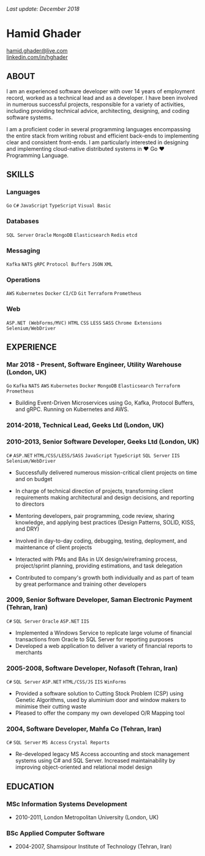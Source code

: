 _Last update: December 2018_

# Hamid Ghader

[hamid.ghader@live.com](mailto:hamid.ghader@live.com)\
[linkedin.com/in/hghader](https://www.linkedin.com/in/hghader)

## ABOUT
I am an experienced software developer with over 14 years of employment record, worked as a technical lead and as a developer. I have been involved in numerous successful projects, responsible for a variety of activities, including providing technical advice, architecting, designing, and coding software systems. 

I am a proficient coder in several programming languages encompassing the entire stack from writing robust and efficient back-ends to implementing clear and consistent front-ends. I am particularly interested in designing and implementing cloud-native distributed systems in ♥ Go ♥ Programming Language.

## SKILLS

### Languages 
`Go` `C#` `JavaScript` `TypeScript` `Visual Basic`
### Databases
`SQL Server` `Oracle` `MongoDB` `Elasticsearch` `Redis` `etcd`
### Messaging
`Kafka` `NATS` `gRPC` `Protocol Buffers` `JSON` `XML`
### Operations
`AWS` `Kubernetes` `Docker` `CI/CD` `Git` `Terraform` `Prometheus`
### Web
`ASP.NET (WebForms/MVC)` `HTML` `CSS` `LESS` `SASS` `Chrome Extensions` `Selenium/WebDriver`

## EXPERIENCE

### Mar 2018 - Present, Software Engineer, Utility Warehouse (London, UK)
`Go` `Kafka` `NATS` `AWS` `Kubernetes` `Docker` `MongoDB` `Elasticsearch` `Terraform` `Prometheus`

- Building Event-Driven Microservices using Go, Kafka, Protocol Buffers, and gRPC. Running on Kubernetes and AWS.

### 2014-2018, Technical Lead, Geeks Ltd (London, UK)
### 2010-2013, Senior Software Developer, Geeks Ltd (London, UK)
`C#` `ASP.NET` `HTML/CSS/LESS/SASS` `JavaScript` `TypeScript` `SQL Server` `IIS` `Selenium/WebDriver`

- Successfully delivered numerous mission-critical client projects on time and on budget

- In charge of technical direction of projects, transforming client requirements  making architectural and design decisions, and reporting to directors

- Mentoring developers, pair programming, code review, sharing knowledge, and applying best practices (Design Patterns, SOLID, KISS, and DRY)

- Involved in day-to-day coding, debugging, testing, deployment, and maintenance of client projects

- Interacted with PMs and BAs in UX design/wireframing process, project/sprint planning, providing estimations, and task delegation

- Contributed to company's growth both individually and as part of team by great performance and training other developers

### 2009, Senior Software Developer, Saman Electronic Payment (Tehran, Iran)
`C#` `SQL Server` `Oracle` `ASP.NET` `IIS`

- Implemented a Windows Service to replicate large volume of financial transactions from Oracle to SQL Server for reporting purposes
- Developed a web application to deliver a variety of financial reports to merchants 

### 2005-2008, Software Developer, Nofasoft (Tehran, Iran)
`C#` `SQL Server` `ASP.NET` `HTML/CSS/JS` `IIS` `WinForms`

- Provided a software solution to Cutting Stock Problem (CSP) using Genetic Algorithms, used by aluminium door and window makers to minimise their cutting waste
- Pleased to offer the company my own developed O/R Mapping tool

### 2004, Software Developer, Mahfa Co (Tehran, Iran)
`C#` `SQL Server` `MS Access` `Crystal Reports`

- Re-developed legacy MS Access accounting and stock management systems using C# and SQL Server. Increased maintainability by improving object-oriented and relational model design

## EDUCATION
### MSc Information Systems Development
- 2010-2011, London Metropolitan University (London, UK)
### BSc Applied Computer Software
- 2004-2007, Shamsipour Institute of Technology (Tehran, Iran)
